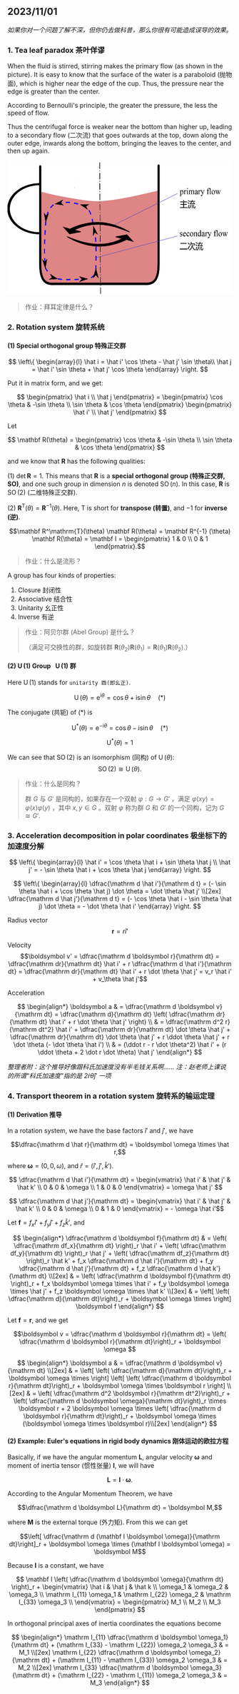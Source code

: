 ## 2023/11/01

*如果你对一个问题了解不深，但你仍去做科普，那么你很有可能造成误导的效果。*

### 1. Tea leaf paradox 茶叶佯谬

When the fluid is stirred, stirring makes the primary flow (as shown in the picture). It is easy to know that the surface of the water is a paraboloid (抛物面), which is higher near the edge of the cup. Thus, the pressure near the edge is greater than the center.

According to Bernoulli's principle, the greater the pressure, the less the speed of flow.

Thus the centrifugal force is weaker near the bottom than higher up, leading to a secondary flow (二次流) that goes outwards at the top, down along the outer edge, inwards along the bottom, bringing the leaves to the center, and then up again.

<img alt="Primary flow and secondary flow in the tea leaf paradox" src="../assets/Tea_leaf_paradox.png" height=300>

> 作业：拜耳定律是什么？


### 2. Rotation system 旋转系统

#### (1) Special orthogonal group 特殊正交群

$$
\left\{
\begin{array}{l}
\hat i = \hat i' \cos \theta - \hat j' \sin \theta\\
\hat j = \hat i' \sin \theta + \hat j' \cos \theta
\end{array}
\right.
$$

Put it in matrix form, and we get:

$$
\begin{pmatrix}
\hat i \\
\hat j
\end{pmatrix} =
\begin{pmatrix}
\cos \theta & -\sin \theta \\
\sin \theta & \cos \theta
\end{pmatrix}
\begin{pmatrix}
\hat i' \\
\hat j'
\end{pmatrix}
$$

Let 

$$
\mathbf R(\theta) = 
\begin{pmatrix}
\cos \theta & -\sin \theta \\
\sin \theta & \cos \theta
\end{pmatrix}
$$

and we know that $\mathbf R$ has the following qualities:

(1) $\det \mathbf R = 1.$ This means that $\mathbf R$ is a **special orthogonal group (特殊正交群, SO)**, and one such group in dimension $n$ is denoted $\operatorname{SO}(n)$. In this case, $\mathbf R$ is $\operatorname{SO}(2)$ (二维特殊正交群).

(2) $\mathbf R^\mathrm{T}(\theta) = \mathbf R^{-1} (\theta).$ Here, $\mathrm T$ is short for **transpose (转置)**, and $-1$ for **inverse (逆)**.

$$\mathbf R^\mathrm{T}(\theta) \mathbf R(\theta) = \mathbf R^{-1} (\theta) \mathbf R(\theta) = \mathbf I = \begin{pmatrix}
1 & 0 \\
0 & 1
\end{pmatrix}.$$

> 作业：什么是流形？

A group has four kinds of properties:

  1. Closure 封闭性
  2. Associative 结合性
  3. Unitarity 幺正性
  4. Inverse 有逆


> 作业：阿贝尔群 (Abel Group) 是什么？
>
> （满足可交换性的群，如旋转群 $\mathbf R(\theta_2) \mathbf R(\theta_1) = \mathbf R(\theta_1) \mathbf R(\theta_2).$）

#### (2) $\operatorname U(1)$ Group &nbsp; $\operatorname U(1)$ 群

Here $\operatorname U(1)$ stands for `unitarity 酉(即幺正)`.

$$\operatorname U(\theta) = \mathrm e^{\mathrm i \theta} = \cos \theta + \mathrm i \sin \theta \quad (*)$$

The conjugate (共轭) of $(*)$ is 

$$\operatorname U^*(\theta) = \mathrm e^{- \mathrm i \theta} = \cos \theta - \mathrm i \sin \theta \quad (*)$$

$$\operatorname U^*(\theta)  = 1$$

We can see that $\operatorname{SO}(2)$ is an isomorphism (同构) of $\operatorname U(\theta)$: $$\operatorname{SO}(2) \cong \operatorname U(\theta).$$

> 作业：什么是同构？
>
> 群 $G$ 与 $G'$ 是同构的，如果存在一个双射 $\varphi: G \to G'$ ，满足 $\varphi(xy) = \varphi(x)\varphi(y)$ ，其中 $x, y \in G$ 。双射 $\varphi$ 称为群 $G$ 和 $G'$ 的一个同构，记为 $G \cong G'.$

### 3. Acceleration decomposition in polar coordinates 极坐标下的加速度分解

$$
\left\{
\begin{array}{l}
\hat i' = \cos \theta \hat i + \sin \theta \hat j \\
\hat j' = - \sin \theta \hat i + \cos \theta \hat j
\end{array}
\right.
$$

$$
\left\{
\begin{array}{l}
\dfrac{\mathrm d \hat i'}{\mathrm d t} = (- \sin \theta \hat i + \cos \theta \hat j) \dot \theta = \dot \theta \hat j' \\[2ex]
\dfrac{\mathrm d \hat j'}{\mathrm d t} = (- \cos \theta \hat i - \sin \theta \hat j) \dot \theta = - \dot \theta \hat i'
\end{array}
\right.
$$

Radius vector $$\boldsymbol r = r \hat i'$$

Velocity $$\boldsymbol v' = \dfrac{\mathrm d \boldsymbol r}{\mathrm dt} = \dfrac{\mathrm dr}{\mathrm dt} \hat i' + r \dfrac{\mathrm d \hat i'}{\mathrm dt} = \dfrac{\mathrm dr}{\mathrm dt} \hat i' + r \dot \theta \hat j' = v_r \hat i' + v_\theta \hat j'$$

Acceleration 

$$
\begin{align*}
\boldsymbol a & = \dfrac{\mathrm d \boldsymbol v}{\mathrm dt} = \dfrac{\mathrm d}{\mathrm dt} \left( \dfrac{\mathrm dr}{\mathrm dt} \hat i' + r \dot \theta \hat j' \right) \\
& = \dfrac{\mathrm d^2 r}{\mathrm dt^2} \hat i' + \dfrac{\mathrm dr}{\mathrm dt} \dot \theta \hat j' + \dfrac{\mathrm dr}{\mathrm dt} \dot \theta \hat j' +  r \ddot \theta \hat j' +  r \dot \theta (- \dot \theta \hat i') \\
& = (\ddot r - r \dot \theta^2) \hat i' + (r \ddot  \theta + 2 \dot r \dot \theta) \hat j'
\end{align*}
$$

*整理者附：这个推导好像跟科氏加速度没有半毛钱关系啊……*
*注：赵老师上课说的所谓“科氏加速度”指的是 $2 \dot r \dot \theta \hat j'$ 一项*

### 4. Transport theorem in a rotation system 旋转系的输运定理

#### (1) Derivation 推导

In a rotation system, we have the base factors $\hat i'$ and $\hat j'$, we have 

$$\dfrac{\mathrm d \hat r}{\mathrm dt} = \boldsymbol \omega \times \hat r,$$

where $\boldsymbol \omega = (0, 0, \omega),$ and $\hat r = (\hat i', \hat j', \hat k')$.

$$
\dfrac{\mathrm d \hat i'}{\mathrm dt} = 
\begin{vmatrix}
\hat i' & \hat j' & \hat k' \\
0 & 0 & \omega \\
1 & 0 & 0
\end{vmatrix}
= \omega \hat j'
$$

$$
\dfrac{\mathrm d \hat j'}{\mathrm dt} = \begin{vmatrix}
\hat i' & \hat j' & \hat k' \\
0 & 0 & \omega \\
0 & 1 & 0
\end{vmatrix}
= - \omega \hat i'$$

Let $\boldsymbol f = f_x \hat i' + f_y \hat j' + f_z \hat k'$, and

$$
\begin{align*}
\dfrac{\mathrm d \boldsymbol f}{\mathrm dt} & = \left( \dfrac{\mathrm df_x}{\mathrm dt} \right)_r \hat i' + \left( \dfrac{\mathrm df_y}{\mathrm dt} \right)_r \hat j' + \left( \dfrac{\mathrm df_z}{\mathrm dt} \right)_r \hat k' + f_x \dfrac{\mathrm d \hat i'}{\mathrm dt} + f_y \dfrac{\mathrm d \hat j'}{\mathrm dt} + f_z \dfrac{\mathrm d \hat k'}{\mathrm dt} \\[2ex]
& = \left( \dfrac{\mathrm d \boldsymbol f}{\mathrm dt} \right)_r + f_x \boldsymbol \omega \times \hat i' + f_y \boldsymbol \omega \times \hat j' + f_z \boldsymbol \omega \times \hat k' \\[3ex]
& = \left[ \left( \dfrac{\mathrm d}{\mathrm dt}\right)_r + \boldsymbol \omega \times \right] \boldsymbol f
\end{align*}
$$

Let $\boldsymbol f = \boldsymbol r$, and we get

$$\boldsymbol v = \dfrac{\mathrm d \boldsymbol r}{\mathrm dt} = \left( \dfrac{\mathrm d \boldsymbol r}{\mathrm dt}\right)_r + \boldsymbol \omega $$

$$
\begin{align*}
\boldsymbol a & = \dfrac{\mathrm d \boldsymbol v}{\mathrm dt} \\[2ex]
& = \left[ \left( \dfrac{\mathrm d}{\mathrm dt}\right)_r + \boldsymbol \omega \times \right] \left[ \left( \dfrac{\mathrm d \boldsymbol r}{\mathrm dt}\right)_r + \boldsymbol \omega \times \boldsymbol r \right] \\[2ex]
& = \left( \dfrac{\mathrm d^2 \boldsymbol r}{\mathrm dt^2}\right)_r + \left( \dfrac{\mathrm d \boldsymbol \omega}{\mathrm dt}\right)_r \times \boldsymbol r + 2 \boldsymbol \omega \times \left( \dfrac{\mathrm d \boldsymbol r}{\mathrm dt}\right)_r + \boldsymbol \omega \times (\boldsymbol \omega \times \boldsymbol r)\\[2ex]
\end{align*}
$$

#### (2) Example: Euler's equations in rigid body dynamics 刚体运动的欧拉方程

Basically, if we have the angular momentum  $\boldsymbol L$, angular velocity $\boldsymbol \omega$ and moment of inertia tensor (惯性张量) $\mathbf I$, we will have

$$\boldsymbol L = \mathbf I \cdot \boldsymbol \omega.$$

According to the Angular Momentum Theorem, we have

$$\dfrac{\mathrm d \boldsymbol L}{\mathrm dt} = \boldsymbol M,$$

where $\boldsymbol M$ is the external torque (外力矩). From this we can get

$$\left[ \dfrac{\mathrm d (\mathbf I \boldsymbol \omega)}{\mathrm dt}\right]_r + \boldsymbol \omega \times (\mathbf I \boldsymbol \omega) = \boldsymbol M$$

Because $\mathbf I$ is a constant, we have

$$
\mathbf I \left( \dfrac{\mathrm d \boldsymbol \omega}{\mathrm dt} \right)_r + 
\begin{vmatrix}
\hat i & \hat j & \hat k \\
\omega_1 & \omega_2 & \omega_3 \\
\mathrm I_{11} \omega_1 & \mathrm I_{22} \omega_2 & \mathrm I_{33} \omega_3 \\
\end{vmatrix} =
\begin{pmatrix}
M_1 \\ M_2 \\ M_3
\end{pmatrix}
$$

In orthogonal principal axes of inertia coordinates the equations become

$$
\begin{align*}
\mathrm I_{11} \dfrac{\mathrm d \boldsymbol \omega_1}{\mathrm dt} + (\mathrm I_{33} - \mathrm I_{22}) \omega_2 \omega_3 & = M_1 \\[2ex]
\mathrm I_{22} \dfrac{\mathrm d \boldsymbol \omega_2}{\mathrm dt} + (\mathrm I_{11} - \mathrm I_{33}) \omega_2 \omega_3 & = M_2 \\[2ex]
\mathrm I_{33} \dfrac{\mathrm d \boldsymbol \omega_3}{\mathrm dt} + (\mathrm I_{22} - \mathrm I_{11}) \omega_2 \omega_3 & = M_3
\end{align*}
$$
